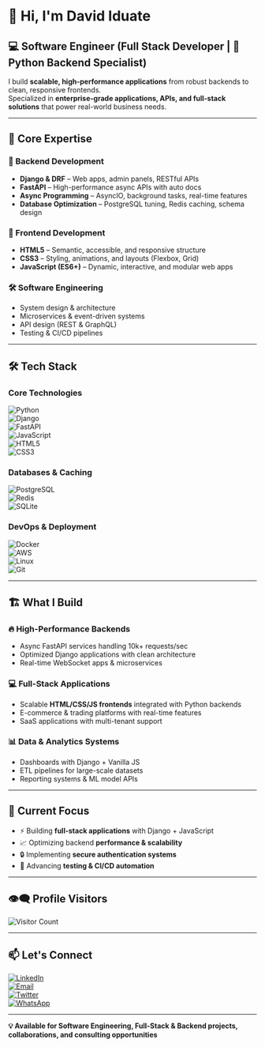 # 👋 Hi, I'm David Iduate  
## 💻 Software Engineer (Full Stack Developer | 🐍 Python Backend Specialist)  

I build **scalable, high-performance applications** from robust backends to clean, responsive frontends.  
Specialized in **enterprise-grade applications, APIs, and full-stack solutions** that power real-world business needs.  

---

## 🎯 Core Expertise  

### 🚀 Backend Development  
- **Django & DRF** – Web apps, admin panels, RESTful APIs  
- **FastAPI** – High-performance async APIs with auto docs  
- **Async Programming** – AsyncIO, background tasks, real-time features  
- **Database Optimization** – PostgreSQL tuning, Redis caching, schema design  

### 🎨 Frontend Development  
- **HTML5** – Semantic, accessible, and responsive structure  
- **CSS3** – Styling, animations, and layouts (Flexbox, Grid)  
- **JavaScript (ES6+)** – Dynamic, interactive, and modular web apps  

### 🛠 Software Engineering  
- System design & architecture  
- Microservices & event-driven systems  
- API design (REST & GraphQL)  
- Testing & CI/CD pipelines  

---

## 🛠 Tech Stack  

### **Core Technologies**  
![Python](https://img.shields.io/badge/-Python-3776AB?style=for-the-badge&logo=python&logoColor=white)  
![Django](https://img.shields.io/badge/-Django-092E20?style=for-the-badge&logo=django&logoColor=white)  
![FastAPI](https://img.shields.io/badge/-FastAPI-009688?style=for-the-badge&logo=fastapi&logoColor=white)  
![JavaScript](https://img.shields.io/badge/-JavaScript-F7DF1E?style=for-the-badge&logo=javascript&logoColor=black)  
![HTML5](https://img.shields.io/badge/-HTML5-E34F26?style=for-the-badge&logo=html5&logoColor=white)  
![CSS3](https://img.shields.io/badge/-CSS3-1572B6?style=for-the-badge&logo=css3&logoColor=white)  

### **Databases & Caching**  
![PostgreSQL](https://img.shields.io/badge/-PostgreSQL-336791?style=for-the-badge&logo=postgresql&logoColor=white)  
![Redis](https://img.shields.io/badge/-Redis-DC382D?style=for-the-badge&logo=redis&logoColor=white)  
![SQLite](https://img.shields.io/badge/-SQLite-003B57?style=for-the-badge&logo=sqlite&logoColor=white)  

### **DevOps & Deployment**  
![Docker](https://img.shields.io/badge/-Docker-2496ED?style=for-the-badge&logo=docker&logoColor=white)  
![AWS](https://img.shields.io/badge/-AWS-232F3E?style=for-the-badge&logo=amazon-aws&logoColor=white)  
![Linux](https://img.shields.io/badge/-Linux-FCC624?style=for-the-badge&logo=linux&logoColor=black)  
![Git](https://img.shields.io/badge/-Git-F05032?style=for-the-badge&logo=git&logoColor=white)  

---

## 🏗️ What I Build  

### 🔥 High-Performance Backends  
- Async FastAPI services handling 10k+ requests/sec  
- Optimized Django applications with clean architecture  
- Real-time WebSocket apps & microservices  

### 💻 Full-Stack Applications  
- Scalable **HTML/CSS/JS frontends** integrated with Python backends  
- E-commerce & trading platforms with real-time features  
- SaaS applications with multi-tenant support  

### 📊 Data & Analytics Systems  
- Dashboards with Django + Vanilla JS  
- ETL pipelines for large-scale datasets  
- Reporting systems & ML model APIs  

---

## 🚀 Current Focus  
- ⚡ Building **full-stack applications** with Django + JavaScript  
- 📈 Optimizing backend **performance & scalability**  
- 🔒 Implementing **secure authentication systems**  
- 🧪 Advancing **testing & CI/CD automation**  

---

## 👁‍🗨 Profile Visitors  

![Visitor Count](https://komarev.com/ghpvc/?username=davididuate&label=Profile%20Views&color=0e75b6&style=flat)  

---

## 📫 Let's Connect  

[![LinkedIn](https://img.shields.io/badge/-LinkedIn-0077B5?style=for-the-badge&logo=linkedin&logoColor=white)](https://www.linkedin.com/in/david-iduate)  
[![Email](https://img.shields.io/badge/-Email-D14836?style=for-the-badge&logo=gmail&logoColor=white)](mailto:davididuate11@gmail.com)  
[![Twitter](https://img.shields.io/badge/-Twitter-1DA1F2?style=for-the-badge&logo=twitter&logoColor=white)](https://x.com/IduateD)  
[![WhatsApp](https://img.shields.io/badge/-WhatsApp-25D366?style=for-the-badge&logo=whatsapp&logoColor=white)](https://wa.me/2347039172233)  

---

**💡 Available for Software Engineering, Full-Stack & Backend projects, collaborations, and consulting opportunities**  
